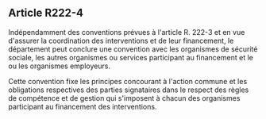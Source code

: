 ## Article R222-4

Indépendamment des conventions prévues à l'article R. 222-3 et en vue d'assurer la coordination des
interventions et de leur financement, le département peut conclure une convention avec les organismes
de sécurité sociale, les autres organismes ou services participant au financement et le ou les organismes
employeurs.


Cette convention fixe les principes concourant à l'action commune et les obligations respectives des parties
signataires dans le respect des règles de compétence et de gestion qui s'imposent à chacun des organismes
participant au financement des interventions.

